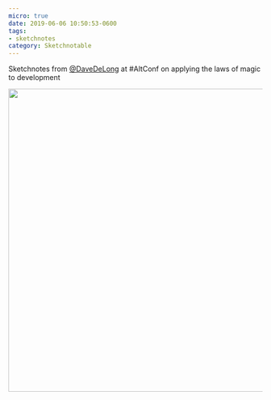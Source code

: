 ```yaml
---
micro: true
date: 2019-06-06 10:50:53-0600
tags:
- sketchnotes
category: Sketchnotable
---
```


Sketchnotes from [@DaveDeLong](https://micro.blog/DaveDeLong) at #AltConf on applying the laws of magic to development

<img src="https://www.sketchnotable.com/uploads/2019/21a36c8c35.jpg" width="600" height="600" alt="" />